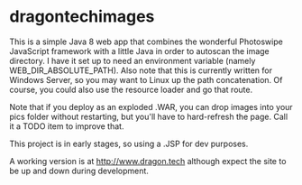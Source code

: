 # dragontechimages
This is a simple Java 8 web app that combines the wonderful Photoswipe JavaScript framework
with a little Java in order to autoscan the image directory.  I have it set up to need an 
environment variable (namely WEB_DIR_ABSOLUTE_PATH).  Also note that this is currently 
written for Windows Server, so you may want to Linux up the path concatenation.  Of course,
you could also use the resource loader and go that route.

Note that if you deploy as an exploded .WAR, you can drop images into your pics folder without
restarting, but you'll have to hard-refresh the page.  Call it a TODO item to improve that.

This project is in early stages, so using a .JSP for dev purposes.

A working version is at http://www.dragon.tech although expect the site to be up and down during development.

